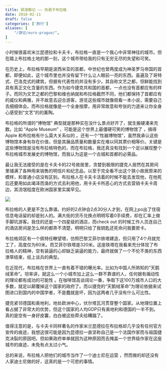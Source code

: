 ```yaml
---
title: 欧游散记 —— 伪君子布拉格
date: 2018-02-11
draft: false
categories: ['旅行']
aliases: [
    "/游记/euro-prague/",
]
---
```


小时候很喜欢米兰昆德拉和卡夫卡，布拉格一直是一个我心中非常神往的城市。但在踏上布拉格土地的那一刻，这个城市带给我的只有无穷无尽的失望和可笑。

在历史上，布拉格早期是波西米亚的首都，中世纪也曾两度成为神圣罗马帝国的首都，即便如此，这个城市里也并没有留下什么让人眼前一亮的东西。虽遍及了哥特式、巴洛克式的建筑，但据有代表性的并没有多少。其自称文艺之都，但鲜能找到具有真正文化含量的东西。作为如今捷克共和国的首都，一点也没有首都应有的样子。而同为文艺之都的巴黎和维也纳就和布拉格截然不同，他们都保持了首都应有的威仪和典雅，并不故意去迎合游客，游览这些城市就像观看一本小说，需要自己去细细体会。而布拉格就像是一个全身按摩，用非常故意和夸张的力道来让你全身心感受到“文艺”的的薰陶。

布拉格的所谓的“博物馆” 典型就是那种实在没什么景点好开了，就生搬硬凑来充数。比如 “Apple Museum” ，可能是这个世界上最僵硬可笑的博物馆了 ，搞得 Apple 和布拉格有什么莫大关系似的 。还有一个“性器博物馆”，虽然我承认这些博物馆本身有存在价值，但是其展品质量和数量实在难以同其票价相等价。关键是这些博物馆是没有布拉格特色的，而在布拉格，我还真没有找到一个足以展现整个布拉格城市发展史的博物馆，而我认为这是一个古城和首都的必需品。

最让我无法接受的是在卡夫卡的22号故居里，贪婪到极限的捷克人居然在其房间里铺满了各种用来销售的明信片和纪念品，以至于完全看不出这个狭小故居原来的模样，和普通小店没有区别。布拉格人在卡夫卡活着的时候不能去发现他，在他死后还要用如此竭泽而渔的方式去利用他，用卡夫卡所恶心的方式去营销卡夫卡周边，其流氓程度在欧洲国家里实属罕见。

![](https://ik.imagekit.io/elsetech/blog/images/old-blog/1518303322.png?tr=w-1024)

布拉格的人更是不怎么靠谱。约好的2点钟会2点30分人才到，在网上po出了住宿信息电话留的却是别人的。满大街的货币兑换点明明写着0手续费，却在汇率上做手脚坑游客。我住的还是一个四星级的酒店，而check out 的时候工作人员连自己的酒店房间是怎么样的都弄不清楚，明明只给了我钥匙还死命问我要房卡。

布拉格郊区有一个佩特任瞭望塔，仿照巴黎艾菲尔铁塔建造，但只用了4个月就完工了，高度仅为60米。而艾菲尔铁塔是320米。这座铁塔在我看来充分体现了布拉格人的精神，空有装逼的心却缺乏装逼的能力，最终就做了一个不伦不类的东西潦草结束，纸上谈兵的典型。

在近现代，布拉格在世界上一直有着不错的曝光率。比如为中国人所熟知的“天鹅绒革命”。坦率讲，就这么一个小城市加上这么一群不靠谱的人，任何据有煽动性的理论都有成功的可能性 。在咖啡馆高谈阔论一番，争取下这100万城市人口的大多数，就足以颠覆掉这个国家的政府了。而以捷克的“天鹅绒革命”为理论依据来试图进口到国内的中国学者，不是蠢就是坏，因为这两者几乎没有什么可比性。

捷克紧邻德国和奥地利，地处欧洲中心，伏尔塔瓦河贯穿整个国家。从地理位置上看占据了非常大的优势，但这个国家的人均GDP只有奥地利和德国的一半不到。真的是空有一身好皮囊，白白被这些莽夫给糟蹋了。

值得注意的是，与卡夫卡同样著名的作家米兰昆德拉在布拉格却几乎没有任何官方宣传的痕迹，我想这很可能是因为昆德拉一直坚称自己是一个法国作家而与祖国捷克决裂的原因吧。但如果政府单单就因为这种原因而去掩盖一个世界级作家在这座城市的痕迹，未免有点太过小气。

总的来说，布拉格人把他们的城市当作了一个迪士尼在运营 ，然而做的却还没有人家迪士尼做的好，这真的是一个可悲的事情。
